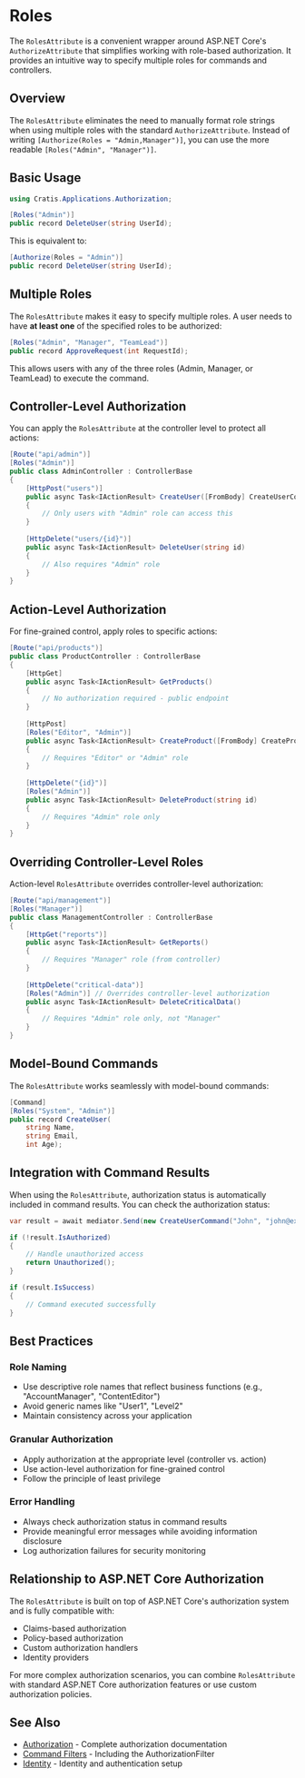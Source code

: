 # Roles

The `RolesAttribute` is a convenient wrapper around ASP.NET Core's `AuthorizeAttribute` that simplifies working with role-based authorization. It provides an intuitive way to specify multiple roles for commands and controllers.

## Overview

The `RolesAttribute` eliminates the need to manually format role strings when using multiple roles with the standard `AuthorizeAttribute`. Instead of writing `[Authorize(Roles = "Admin,Manager")]`, you can use the more readable `[Roles("Admin", "Manager")]`.

## Basic Usage

```csharp
using Cratis.Applications.Authorization;

[Roles("Admin")]
public record DeleteUser(string UserId);
```

This is equivalent to:

```csharp
[Authorize(Roles = "Admin")]
public record DeleteUser(string UserId);
```

## Multiple Roles

The `RolesAttribute` makes it easy to specify multiple roles. A user needs to have **at least one** of the specified roles to be authorized:

```csharp
[Roles("Admin", "Manager", "TeamLead")]
public record ApproveRequest(int RequestId);
```

This allows users with any of the three roles (Admin, Manager, or TeamLead) to execute the command.

## Controller-Level Authorization

You can apply the `RolesAttribute` at the controller level to protect all actions:

```csharp
[Route("api/admin")]
[Roles("Admin")]
public class AdminController : ControllerBase
{
    [HttpPost("users")]
    public async Task<IActionResult> CreateUser([FromBody] CreateUserCommand command)
    {
        // Only users with "Admin" role can access this
    }
    
    [HttpDelete("users/{id}")]
    public async Task<IActionResult> DeleteUser(string id)
    {
        // Also requires "Admin" role
    }
}
```

## Action-Level Authorization

For fine-grained control, apply roles to specific actions:

```csharp
[Route("api/products")]
public class ProductController : ControllerBase
{
    [HttpGet]
    public async Task<IActionResult> GetProducts()
    {
        // No authorization required - public endpoint
    }
    
    [HttpPost]
    [Roles("Editor", "Admin")]
    public async Task<IActionResult> CreateProduct([FromBody] CreateProductCommand command)
    {
        // Requires "Editor" or "Admin" role
    }
    
    [HttpDelete("{id}")]
    [Roles("Admin")]
    public async Task<IActionResult> DeleteProduct(string id)
    {
        // Requires "Admin" role only
    }
}
```

## Overriding Controller-Level Roles

Action-level `RolesAttribute` overrides controller-level authorization:

```csharp
[Route("api/management")]
[Roles("Manager")]
public class ManagementController : ControllerBase
{
    [HttpGet("reports")]
    public async Task<IActionResult> GetReports()
    {
        // Requires "Manager" role (from controller)
    }
    
    [HttpDelete("critical-data")]
    [Roles("Admin")] // Overrides controller-level authorization
    public async Task<IActionResult> DeleteCriticalData()
    {
        // Requires "Admin" role only, not "Manager"
    }
}
```

## Model-Bound Commands

The `RolesAttribute` works seamlessly with model-bound commands:

```csharp
[Command]
[Roles("System", "Admin")]
public record CreateUser(
    string Name,
    string Email,
    int Age);
```

## Integration with Command Results

When using the `RolesAttribute`, authorization status is automatically included in command results. You can check the authorization status:

```csharp
var result = await mediator.Send(new CreateUserCommand("John", "john@example.com", 30));

if (!result.IsAuthorized)
{
    // Handle unauthorized access
    return Unauthorized();
}

if (result.IsSuccess)
{
    // Command executed successfully
}
```

## Best Practices

### Role Naming

- Use descriptive role names that reflect business functions (e.g., "AccountManager", "ContentEditor")
- Avoid generic names like "User1", "Level2"
- Maintain consistency across your application

### Granular Authorization

- Apply authorization at the appropriate level (controller vs. action)
- Use action-level authorization for fine-grained control
- Follow the principle of least privilege

### Error Handling

- Always check authorization status in command results
- Provide meaningful error messages while avoiding information disclosure
- Log authorization failures for security monitoring

## Relationship to ASP.NET Core Authorization

The `RolesAttribute` is built on top of ASP.NET Core's authorization system and is fully compatible with:

- Claims-based authorization
- Policy-based authorization
- Custom authorization handlers
- Identity providers

For more complex authorization scenarios, you can combine `RolesAttribute` with standard ASP.NET Core authorization features or use custom authorization policies.

## See Also

- [Authorization](../authorization.md) - Complete authorization documentation
- [Command Filters](command-filters.md) - Including the AuthorizationFilter
- [Identity](../identity.md) - Identity and authentication setup

